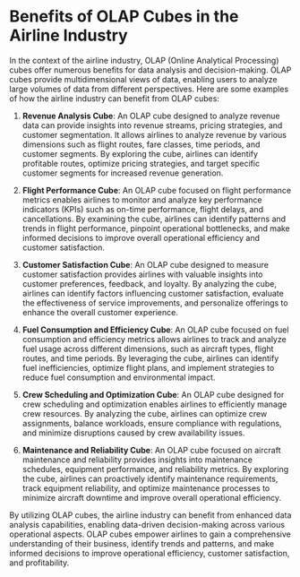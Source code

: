 # Benefits of OLAP Cubes in the Airline Industry

In the context of the airline industry, OLAP (Online Analytical Processing) cubes offer numerous benefits for data analysis and decision-making. OLAP cubes provide multidimensional views of data, enabling users to analyze large volumes of data from different perspectives. Here are some examples of how the airline industry can benefit from OLAP cubes:

1. **Revenue Analysis Cube**: An OLAP cube designed to analyze revenue data can provide insights into revenue streams, pricing strategies, and customer segmentation. It allows airlines to analyze revenue by various dimensions such as flight routes, fare classes, time periods, and customer segments. By exploring the cube, airlines can identify profitable routes, optimize pricing strategies, and target specific customer segments for increased revenue generation.

2. **Flight Performance Cube**: An OLAP cube focused on flight performance metrics enables airlines to monitor and analyze key performance indicators (KPIs) such as on-time performance, flight delays, and cancellations. By examining the cube, airlines can identify patterns and trends in flight performance, pinpoint operational bottlenecks, and make informed decisions to improve overall operational efficiency and customer satisfaction.

3. **Customer Satisfaction Cube**: An OLAP cube designed to measure customer satisfaction provides airlines with valuable insights into customer preferences, feedback, and loyalty. By analyzing the cube, airlines can identify factors influencing customer satisfaction, evaluate the effectiveness of service improvements, and personalize offerings to enhance the overall customer experience.

4. **Fuel Consumption and Efficiency Cube**: An OLAP cube focused on fuel consumption and efficiency metrics allows airlines to track and analyze fuel usage across different dimensions, such as aircraft types, flight routes, and time periods. By leveraging the cube, airlines can identify fuel inefficiencies, optimize flight plans, and implement strategies to reduce fuel consumption and environmental impact.

5. **Crew Scheduling and Optimization Cube**: An OLAP cube designed for crew scheduling and optimization enables airlines to efficiently manage crew resources. By analyzing the cube, airlines can optimize crew assignments, balance workloads, ensure compliance with regulations, and minimize disruptions caused by crew availability issues.

6. **Maintenance and Reliability Cube**: An OLAP cube focused on aircraft maintenance and reliability provides insights into maintenance schedules, equipment performance, and reliability metrics. By exploring the cube, airlines can proactively identify maintenance requirements, track equipment reliability, and optimize maintenance processes to minimize aircraft downtime and improve overall operational efficiency.

By utilizing OLAP cubes, the airline industry can benefit from enhanced data analysis capabilities, enabling data-driven decision-making across various operational aspects. OLAP cubes empower airlines to gain a comprehensive understanding of their business, identify trends and patterns, and make informed decisions to improve operational efficiency, customer satisfaction, and profitability.